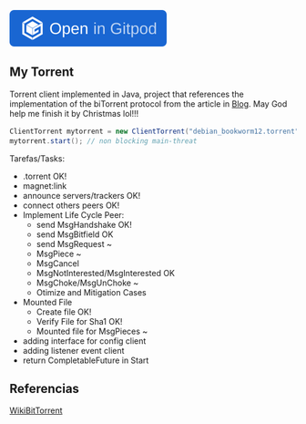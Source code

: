 [![Testar no Browser](https://raw.githubusercontent.com/gilberto-009199/JAgendaWeb/master/gitpod.svg)](https://gitpod.io#https://github.com/gilberto-009199/MyTorrent)
## My Torrent

  Torrent client implemented in Java, project that references the implementation of the biTorrent protocol from the article in [Blog](https://app.gitbook.com/@gilberto-tec/s/blog/java/torrent-client).
  May God help me finish it by Christmas lol!!!

   ```java
   ClientTorrent mytorrent = new ClientTorrent("debian_bookworm12.torrent");
   mytorrent.start(); // non blocking main-threat
   ```

   Tarefas/Tasks:
   + .torrent OK!
   + magnet:link
   + announce servers/trackers OK!
   + connect others peers OK!
   + Implement Life Cycle Peer:
      + send MsgHandshake     OK!
      + send MsgBitfield      OK
      + send MsgRequest       ~
      + MsgPiece              ~
      + MsgCancel 
      + MsgNotInterested/MsgInterested OK
      + MsgChoke/MsgUnChoke  ~
      + Otimize and Mitigation Cases
   + Mounted File
     + Create file OK!
     + Verify File for Sha1 OK!
     + Mounted file for MsgPieces ~
   + adding interface for config client
   + adding listener event client
   + return CompletableFuture in Start

## Referencias

   [WikiBitTorrent](https://wiki.theory.org/Main_Page)
	
	

